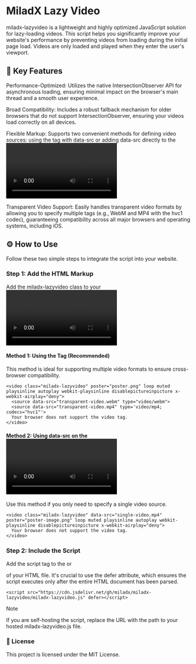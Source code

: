 # MiladX Lazy Video
miladx-lazyvideo is a lightweight and highly optimized JavaScript solution for lazy-loading videos. This script helps you significantly improve your website's performance by preventing videos from loading during the initial page load. Videos are only loaded and played when they enter the user's viewport.

## 🚀 Key Features
Performance-Optimized: Utilizes the native IntersectionObserver API for asynchronous loading, ensuring minimal impact on the browser's main thread and a smooth user experience.

Broad Compatibility: Includes a robust fallback mechanism for older browsers that do not support IntersectionObserver, ensuring your videos load correctly on all devices.

Flexible Markup: Supports two convenient methods for defining video sources: using the <source> tag with data-src or adding data-src directly to the <video> tag.

Transparent Video Support: Easily handles transparent video formats by allowing you to specify multiple <source> tags (e.g., WebM and MP4 with the hvc1 codec), guaranteeing compatibility across all major browsers and operating systems, including iOS.

## ⚙️ How to Use
Follow these two simple steps to integrate the script into your website.

### Step 1: Add the HTML Markup
Add the miladx-lazyvideo class to your <video> tag. Instead of using the src attribute, use data-src to specify the video file's URL.

#### Method 1: Using the <source> Tag (Recommended)
This method is ideal for supporting multiple video formats to ensure cross-browser compatibility.
```
<video class="miladx-lazyvideo" poster="poster.png" loop muted playsinline autoplay webkit-playsinline disablepictureinpicture x-webkit-airplay="deny">
  <source data-src="transparent-video.webm" type="video/webm">
  <source data-src="transparent-video.mp4" type='video/mp4; codecs="hvc1"'>
  Your browser does not support the video tag.
</video>
```

#### Method 2: Using data-src on the <video> Tag
Use this method if you only need to specify a single video source.
```
<video class="miladx-lazyvideo" data-src="single-video.mp4" poster="poster-image.png" loop muted playsinline autoplay webkit-playsinline disablepictureinpicture x-webkit-airplay="deny">
  Your browser does not support the video tag.
</video>
```

### Step 2: Include the Script
Add the script tag to the <head> or <footer> of your HTML file. It's crucial to use the defer attribute, which ensures the script executes only after the entire HTML document has been parsed.

```
<script src="https://cdn.jsdelivr.net/gh/miladx/miladx-lazyvideo/miladx-lazyvideo.js" defer></script>
```

> [!Note]
> If you are self-hosting the script, replace the URL with the path to your hosted miladx-lazyvideo.js file.


### 📝 License
This project is licensed under the MIT License.
